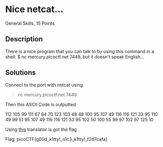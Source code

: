 # Nice netcat...
General Skills, 15 Points
## Description
There is a nice program that you can talk to by using this command in a shell: $ nc mercury.picoctf.net 7449, but it doesn't speak English...
## Solutions
Connect to the port with netcat using 
>nc mercury.picoctf.net 7449


Then this ASCII Code is outputted 

112 105 99 111 67 84 70 123 103 48 48 100 95 107 49 116 116 121 33 95 110 49 99 51 95 107 49 116 116 121 33 95 102 50 100 55 99 97 102 97 125 10 

Using [this](https://www.duplichecker.com/ascii-to-text.php) translator is got the flag

Flag: picoCTF{g00d_k1tty!_n1c3_k1tty!_f2d7cafa}

